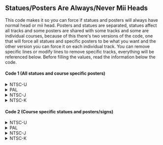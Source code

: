 ## Statues/Posters Are Always/Never Mii Heads

This code makes it so you can force if statues and posters will always have normal head or mii head. Posters and statues are separated, statues affect all tracks and some posters are shared with some tracks and some are individual courses, because of this there's two versions of the code, one that will force all statues and specific posters to be what you want and the other version you can force it on each individual track. You can remove specific lines or modify lines to remove specific tracks, everything will be referenced below.
Before filling the values, read the information below the code.

#### Code 1 (All statues and course specific posters)

<details>
<summary>NTSC-U</summary>

SS (Statues heads [Luigi Circuit, DK Summit, Daisy Circuit, Dry Dry Ruins, Block Plaza]):
00: Always normal statue heads
18: Always mii heads

LC (Luigi Circuit face signs):
00: Always Luigi head
01: Always mii head

XX (Toad Factory, Wario's Gold Mine, Koopa Cape face signs):
00: Always Toad/Wario/Koopa head
01: Always mii head

MH (Moonview Highway billboard poster):
00: Always Mario/Peach head
01: Always mii head

Remove line of specific track if you want it to have normal behavior (normal head when not mii, mii head when mii)

```powerpc
045243D4 386000SS
0477CA78 380000LC
0477B86C 380000XX
0477BE0C 380000MH
```
</details>

<details>
<summary>PAL</summary>

SS (Statues heads [Luigi Circuit, DK Summit, Daisy Circuit, Dry Dry Ruins, Block Plaza]):
00: Always normal statue heads
18: Always mii heads

LC (Luigi Circuit face signs):
00: Always Luigi head
01: Always mii head

XX (Toad Factory, Wario's Gold Mine, Koopa Cape face signs):
00: Always Toad/Wario/Koopa head
01: Always mii head

MH (Moonview Highway billboard poster):
00: Always Mario/Peach head
01: Always mii head

Remove line of specific track if you want it to have normal behavior (normal head when not mii, mii head when mii)

```powerpc
04528848 386000SS
047739C4 380000LC
047727B8 380000XX
04772D58 380000MH
```
</details>

<details>
<summary>NTSC-J</summary>

SS (Statues heads [Luigi Circuit, DK Summit, Daisy Circuit, Dry Dry Ruins, Block Plaza]):
00: Always normal statue heads
18: Always mii heads

LC (Luigi Circuit face signs):
00: Always Luigi head
01: Always mii head

XX (Toad Factory, Wario's Gold Mine, Koopa Cape face signs):
00: Always Toad/Wario/Koopa head
01: Always mii head

MH (Moonview Highway billboard poster):
00: Always Mario/Peach head
01: Always mii head

Remove line of specific track if you want it to have normal behavior (normal head when not mii, mii head when mii)

```powerpc
045281C8 386000SS
04773030 380000LC
04771E24 380000XX
047723C4 380000MH
```
</details>

<details>
<summary>NTSC-K</summary>

SS (Statues heads [Luigi Circuit, DK Summit, Daisy Circuit, Dry Dry Ruins, Block Plaza]):
00: Always normal statue heads
18: Always mii heads

LC (Luigi Circuit face signs):
00: Always Luigi head
01: Always mii head

XX (Toad Factory, Wario's Gold Mine, Koopa Cape face signs):
00: Always Toad/Wario/Koopa head
01: Always mii head

MH (Moonview Highway billboard poster):
00: Always Mario/Peach head
01: Always mii head

Remove line of specific track if you want it to have normal behavior (normal head when not mii, mii head when mii)

```powerpc
0451686C 386000SS
04761D84 380000LC
04760B78 380000XX
04761118 380000MH
```
</details>

#### Code 2 (Course specific statues and posters/signs)

<details>
<summary>NTSC-U</summary>

LS (Luigi Circuit statue), SS (DK Summit statue), DS (Daisy Circuit statues), RS (Dry Dry Ruins sphynx), BS (Block Plaza statues):
00: Always normal statue heads
18: Always mii heads

LC (Luigi Circuit face signs):
00: Always Luigi head
01: Always mii head

TF (Toad Factory face sign):
00: Always Toad head
01: Always mii head

WG (Wario's Gold Mine face sign):
00: Always Wario head
01: Always mii head

KC (Koopa Cape face sign):
00: Always Koopa head
01: Always mii head

MH (Moonview Highway billboard poster):
00: Always Mario/Peach head
01: Always mii head

If you want specific statues/posters to behave normally (normal head when not mii, mii head when mii), replace these lines:
Luigi Circuit statue:  2C0C0008 40820008 to  2C0C0008 48000008
DK Summit statue: 40820008 386000SS to 48000008 386000SS
Daisy Circuit statues: 2C0C0009 40820008 to  2C0C0009 48000008
Dry Dry Ruins sphynx: 40820008 386000RS to 48000008 386000RS
Block Plaza statues:  2C0C0021 40820008 to 2C0C0021 48000008
Luigi Circuit or Moonview Highway posters: Remove line that ends with LC or MH
Toad Factory face sign: 2C0C0004 40820008 to  2C0C0004 48000008
Wario's Gold Mine face sign: 40820008 380000WG to 48000008 380000WG
Koopa Cape face sign: 2C0C000F 40820008 to  2C0C000F 48000008

```powerpc
C25243D4 0000000A
8063000C 3D80809C
818C8F68 818C0B68
2C0C0008 40820008
386000LS 2C0C0006
40820008 386000SS
2C0C0009 40820008
386000DS 2C0C000E
40820008 386000RS
2C0C0021 40820008
386000BS 00000000
0477CA78 380000LC
C277B86C 00000007
80030100 3D80809C
818C8F68 818C0B68
2C0C0004 40820008
380000TF 2C0C0007
40820008 380000WG
2C0C000F 40820008
380000KC 00000000
0477BE0C 380000MH
```
</details>

<details>
<summary>PAL</summary>

LS (Luigi Circuit statue), SS (DK Summit statue), DS (Daisy Circuit statues), RS (Dry Dry Ruins sphynx), BS (Block Plaza statues):
00: Always normal statue heads
18: Always mii heads

LC (Luigi Circuit face signs):
00: Always Luigi head
01: Always mii head

TF (Toad Factory face sign):
00: Always Toad head
01: Always mii head

WG (Wario's Gold Mine face sign):
00: Always Wario head
01: Always mii head

KC (Koopa Cape face sign):
00: Always Koopa head
01: Always mii head

MH (Moonview Highway billboard poster):
00: Always Mario/Peach head
01: Always mii head

If you want specific statues/posters to behave normally (normal head when not mii, mii head when mii), replace these lines:
Luigi Circuit statue:  2C0C0008 40820008 to  2C0C0008 48000008
DK Summit statue: 40820008 386000SS to 48000008 386000SS
Daisy Circuit statues: 2C0C0009 40820008 to  2C0C0009 48000008
Dry Dry Ruins sphynx: 40820008 386000RS to 48000008 386000RS
Block Plaza statues:  2C0C0021 40820008 to 2C0C0021 48000008
Luigi Circuit or Moonview Highway posters: Remove line that ends with LC or MH
Toad Factory face sign: 2C0C0004 40820008 to  2C0C0004 48000008
Wario's Gold Mine face sign: 40820008 380000WG to 48000008 380000WG
Koopa Cape face sign: 2C0C000F 40820008 to  2C0C000F 48000008

```powerpc
C2528848 0000000A
8063000C 3D80809C
818CD728 818C0B68
2C0C0008 40820008
386000LS 2C0C0006
40820008 386000SS
2C0C0009 40820008
386000DS 2C0C000E
40820008 386000RS
2C0C0021 40820008
386000BS 00000000
047739C4 380000LC
C27727B8 00000007
80030100 3D80809C
818CD728 818C0B68
2C0C0004 40820008
380000TF 2C0C0007
40820008 380000WG
2C0C000F 40820008
380000KC 00000000
04772D58 380000MH
```
</details>

<details>
<summary>NTSC-J</summary>

LS (Luigi Circuit statue), SS (DK Summit statue), DS (Daisy Circuit statues), RS (Dry Dry Ruins sphynx), BS (Block Plaza statues):
00: Always normal statue heads
18: Always mii heads

LC (Luigi Circuit face signs):
00: Always Luigi head
01: Always mii head

TF (Toad Factory face sign):
00: Always Toad head
01: Always mii head

WG (Wario's Gold Mine face sign):
00: Always Wario head
01: Always mii head

KC (Koopa Cape face sign):
00: Always Koopa head
01: Always mii head

MH (Moonview Highway billboard poster):
00: Always Mario/Peach head
01: Always mii head

If you want specific statues/posters to behave normally (normal head when not mii, mii head when mii), replace these lines:
Luigi Circuit statue:  2C0C0008 40820008 to  2C0C0008 48000008
DK Summit statue: 40820008 386000SS to 48000008 386000SS
Daisy Circuit statues: 2C0C0009 40820008 to  2C0C0009 48000008
Dry Dry Ruins sphynx: 40820008 386000RS to 48000008 386000RS
Block Plaza statues:  2C0C0021 40820008 to 2C0C0021 48000008
Luigi Circuit or Moonview Highway posters: Remove line that ends with LC or MH
Toad Factory face sign: 2C0C0004 40820008 to  2C0C0004 48000008
Wario's Gold Mine face sign: 40820008 380000WG to 48000008 380000WG
Koopa Cape face sign: 2C0C000F 40820008 to  2C0C000F 48000008

```powerpc
C25281C8 0000000A
8063000C 3D80809C
818CC788 818C0B68
2C0C0008 40820008
386000LS 2C0C0006
40820008 386000SS
2C0C0009 40820008
386000DS 2C0C000E
40820008 386000RS
2C0C0021 40820008
386000BS 00000000
04773030 380000LC
C2771E24 00000007
80030100 3D80809C
818CC788 818C0B68
2C0C0004 40820008
380000TF 2C0C0007
40820008 380000WG
2C0C000F 40820008
380000KC 00000000
047723C4 380000MH
```
</details>

<details>
<summary>NTSC-K</summary>

LS (Luigi Circuit statue), SS (DK Summit statue), DS (Daisy Circuit statues), RS (Dry Dry Ruins sphynx), BS (Block Plaza statues):
00: Always normal statue heads
18: Always mii heads

LC (Luigi Circuit face signs):
00: Always Luigi head
01: Always mii head

TF (Toad Factory face sign):
00: Always Toad head
01: Always mii head

WG (Wario's Gold Mine face sign):
00: Always Wario head
01: Always mii head

KC (Koopa Cape face sign):
00: Always Koopa head
01: Always mii head

MH (Moonview Highway billboard poster):
00: Always Mario/Peach head
01: Always mii head

If you want specific statues/posters to behave normally (normal head when not mii, mii head when mii), replace these lines:
Luigi Circuit statue:  2C0C0008 40820008 to  2C0C0008 48000008
DK Summit statue: 40820008 386000SS to 48000008 386000SS
Daisy Circuit statues: 2C0C0009 40820008 to  2C0C0009 48000008
Dry Dry Ruins sphynx: 40820008 386000RS to 48000008 386000RS
Block Plaza statues:  2C0C0021 40820008 to 2C0C0021 48000008
Luigi Circuit or Moonview Highway posters: Remove line that ends with LC or MH
Toad Factory face sign: 2C0C0004 40820008 to  2C0C0004 48000008
Wario's Gold Mine face sign: 40820008 380000WG to 48000008 380000WG
Koopa Cape face sign: 2C0C000F 40820008 to  2C0C000F 48000008

```powerpc
C251686C 0000000A
8063000C 3D80809B
818CBD68 818C0B68
2C0C0008 40820008
386000LS 2C0C0006
40820008 386000SS
2C0C0009 40820008
386000DS 2C0C000E
40820008 386000RS
2C0C0021 40820008
386000BS 00000000
04761D84 380000LC
C2760B78 00000007
80030100 3D80809B
818CBD68 818C0B68
2C0C0004 40820008
380000TF 2C0C0007
40820008 380000WG
2C0C000F 40820008
380000KC 00000000
04761118 380000MH
```
</details>
